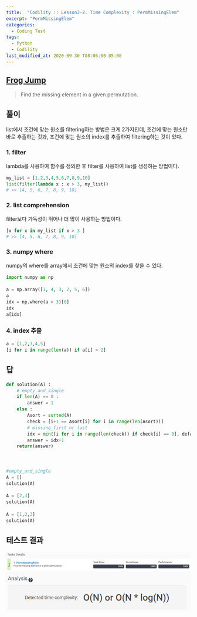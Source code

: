 ```yaml
---
title:  "Codility :: Lesson3-2. Time Complexity : PermMissingElem"
excerpt: "PermMissingElem"
categories:
  - Coding Test
tags:
  - Python
  - Codility
last_modified_at: 2020-09-30 T08:06:00-05:00
---
```


[Frog Jump](https://app.codility.com/programmers/lessons/3-time_complexity/perm_missing_elem/)
-------------------------
> Find the missing element in a given permutation.


풀이
--------------

list에서 조건에 맞는 원소를 filtering하는 방법은 크게 2가지인데, 조건에 맞는 원소만 바로 추출하는 것과, 조건에 맞는 원소의 index를 추출하여 filtering하는 것이 있다.



### 1. filter
lambda를 사용하여 함수를 정의한 후 filter를 사용하여 list를 생성하는 방법이다.

```python
my_list = [1,2,3,4,5,6,7,8,9,10]
list(filter(lambda x : x > 3, my_list))
# >> [4, 5, 6, 7, 8, 9, 10]
```


### 2. list comprehension
filter보다 가독성이 뛰어나 더 많이 사용하는 방법이다.

```python
[x for x in my_list if x > 3 ]
# >> [4, 5, 6, 7, 8, 9, 10]
```

### 3. numpy where
numpy의 where를 array에서 조건에 맞는 원소의 index를 찾을 수 있다.

```python
import numpy as np

a = np.array([1, 4, 3, 2, 5, 6])
a
idx = np.where(a > 3)[0]
idx
a[idx]
```

### 4. index 추출

```Python
a = [1,2,3,4,5]
[i for i in range(len(a)) if a[i] > 2]
```


답
--------------

``` python
def solution(A) :
    # empty_and_single
    if len(A) == 0 :
        answer = 1
    else :
        Asort = sorted(A)
        check = [i+1 == Asort[i] for i in range(len(Asort))]
        # missing_first_or_last
        idx = min([i for i in range(len(check)) if check[i] == 0], default=len(A))
        answer = idx+1
    return(answer)



#empty_and_single
A = []
solution(A)

A = [2,3]
solution(A)

A = [1,2,3]
solution(A)
```

테스트 결과
--------------

![](assets/images/2020-09-30_lesson3-2_PermMissingElem-ba3eefb8.png)
![](assets/images/2020-09-30_lesson3-2_PermMissingElem-b07c9965.png)
